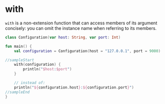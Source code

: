 

# with

`with` is a non-extension function that can access members of its argument concisely: you can omit the instance name when referring to its members. 

```kotlin
class Configuration(var host: String, var port: Int) 

fun main() {
    val configuration = Configuration(host = "127.0.0.1", port = 9000) 

//sampleStart
    with(configuration) {
        println("$host:$port")
    }

    // instead of:
    println("${configuration.host}:${configuration.port}")    
//sampleEnd
}
```
